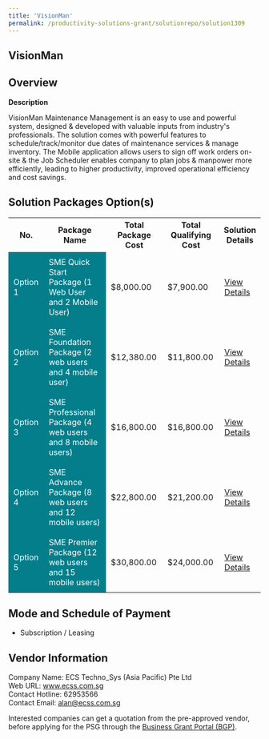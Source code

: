 ```yaml
---
title: 'VisionMan'
permalink: /productivity-solutions-grant/solutionrepo/solution1309
---
```


## VisionMan

## Overview

**Description**

VisionMan Maintenance Management is an easy to use and powerful system, designed & developed with valuable inputs from industry's professionals. The solution comes with powerful features to schedule/track/monitor due dates of maintenance services & manage inventory. The Mobile application allows users to sign off work orders on-site & the Job Scheduler enables company to plan jobs & manpower more efficiently, leading to higher productivity, improved operational efficiency and cost savings.

## Solution Packages Option(s)

<table>
<tr>
<th><b>No.</b></th>
<th><b>Package Name</b></th>
<th><b>Total Package Cost</b></th>
<th><b>Total Qualifying Cost</b></th>
<th><b>Solution Details</b></th>
</tr>
<tr>
<td style='padding: 10px; background-color: #037E8A; color: #FFFFFF;'>Option 1</td>
<td style='padding: 10px; background-color: #037E8A; color: #FFFFFF;'>SME Quick Start Package (1 Web User and 2 Mobile User)</td>
<td style='padding: 10px;'>$8,000.00</td>
<td style='padding: 10px;'>$7,900.00</td>
<td style='padding: 10px;'><a href='/images/psg/ECSTechnoSys_Visionman_Desensitised_Annex3_Part1.pdf' target='_blank'>View Details</a></td>
</tr>
<tr>
<td style='padding: 10px; background-color: #037E8A; color: #FFFFFF;'>Option 2</td>
<td style='padding: 10px; background-color: #037E8A; color: #FFFFFF;'>SME Foundation Package (2 web users and 4 mobile user)</td>
<td style='padding: 10px;'>$12,380.00</td>
<td style='padding: 10px;'>$11,800.00</td>
<td style='padding: 10px;'><a href='/images/psg/ECSTechnoSys_Visionman_Desensitised_Annex3_Part2.pdf' target='_blank'>View Details</a></td>
</tr>
<tr>
<td style='padding: 10px; background-color: #037E8A; color: #FFFFFF;'>Option 3</td>
<td style='padding: 10px; background-color: #037E8A; color: #FFFFFF;'>SME Professional Package (4 web users and 8 mobile users)</td>
<td style='padding: 10px;'>$16,800.00</td>
<td style='padding: 10px;'>$16,800.00</td>
<td style='padding: 10px;'><a href='/images/psg/ECSTechnoSys_Visionman_Desensitised_Annex3_Part3.pdf' target='_blank'>View Details</a></td>
</tr>
<tr>
<td style='padding: 10px; background-color: #037E8A; color: #FFFFFF;'>Option 4</td>
<td style='padding: 10px; background-color: #037E8A; color: #FFFFFF;'>SME Advance Package (8 web users and 12 mobile users)</td>
<td style='padding: 10px;'>$22,800.00</td>
<td style='padding: 10px;'>$21,200.00</td>
<td style='padding: 10px;'><a href='/images/psg/ECSTechnoSys_Visionman_Desensitised_Annex3_Part4.pdf' target='_blank'>View Details</a></td>
</tr>
<tr>
<td style='padding: 10px; background-color: #037E8A; color: #FFFFFF;'>Option 5</td>
<td style='padding: 10px; background-color: #037E8A; color: #FFFFFF;'>SME Premier Package (12 web users and 15 mobile users)</td>
<td style='padding: 10px;'>$30,800.00</td>
<td style='padding: 10px;'>$24,000.00</td>
<td style='padding: 10px;'><a href='/images/psg/ECSTechnoSys_Visionman_Desensitised_Annex3_Part5.pdf' target='_blank'>View Details</a></td>
</tr>
</table>

## Mode and Schedule of Payment

 - Subscription / Leasing

## Vendor Information

 Company Name: ECS Techno_Sys (Asia Pacific) Pte Ltd<br>Web URL: www.ecss.com.sg <br>Contact Hotline: 62953566 <br>Contact Email: alan@ecss.com.sg <br>

Interested companies can get a quotation from the pre-approved vendor, before applying for the PSG through the <a href='https://www.businessgrants.gov.sg/' target='_blank' rel='noopener'>Business Grant Portal (BGP)</a>.

<script src="/jquery/resize-tables.js"></script>
